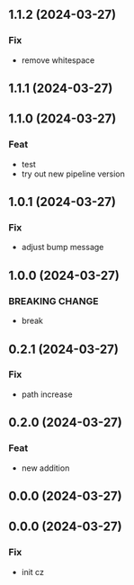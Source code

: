 ## 1.1.2 (2024-03-27)

### Fix

- remove whitespace

## 1.1.1 (2024-03-27)

## 1.1.0 (2024-03-27)

### Feat

- test
- try out new pipeline version

## 1.0.1 (2024-03-27)

### Fix

- adjust bump message

## 1.0.0 (2024-03-27)

### BREAKING CHANGE

- break

## 0.2.1 (2024-03-27)

### Fix

- path increase

## 0.2.0 (2024-03-27)

### Feat

- new addition

## 0.0.0 (2024-03-27)

## 0.0.0 (2024-03-27)

### Fix

- init cz
